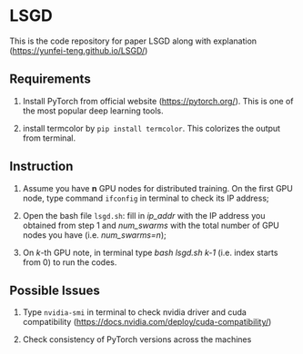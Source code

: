# LSGD
This is the code repository for paper LSGD along with explanation (https://yunfei-teng.github.io/LSGD/)

## Requirements
1. Install PyTorch from official website (https://pytorch.org/). This is one of the most popular deep learning tools.

2. install termcolor by ```pip install termcolor```. This colorizes the output from terminal.

## Instruction
1. Assume you have **n** GPU nodes for distributed training. On the first GPU node, type command ```ifconfig``` in terminal to check its IP address;

2. Open the bash file ```lsgd.sh```: fill in *ip_addr* with the IP address you obtained from step 1 and *num_swarms* with the total number of GPU nodes you have (i.e. *num_swarms=n*);

3. On *k*-th GPU note, in terminal type *bash lsgd.sh k-1* (i.e. index starts from 0) to run the codes.

## Possible Issues
1. Type ```nvidia-smi``` in terminal to check nvidia driver and cuda compatibility (https://docs.nvidia.com/deploy/cuda-compatibility/)

2. Check consistency of PyTorch versions across the machines
